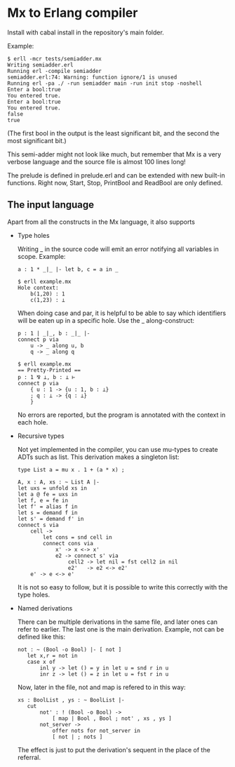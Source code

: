 Mx to Erlang compiler
=====================

Install with cabal install in the repository's main folder.

Example:

    $ erll -mcr tests/semiadder.mx
    Writing semiadder.erl
    Running erl -compile semiadder
    semiadder.erl:74: Warning: function ignore/1 is unused
    Running erl -pa ./ -run semiadder main -run init stop -noshell
    Enter a bool:true
    You entered true.
    Enter a bool:true
    You entered true.
    false
    true

(The first bool in the output is the least significant bit, and the second the
most significant bit.)

This semi-adder might not look like much, but remember that Mx is a very
verbose language and the source file is almost 100 lines long!

The prelude is defined in prelude.erl and can be extended with new built-in
functions. Right now, Start, Stop, PrintBool and ReadBool are only defined.

The input language
------------------

Apart from all the constructs in the Mx language, it also supports

  * Type holes

    Writing _ in the source code will emit an error notifying all variables
    in scope. Example:

        a : 1 * _|_ |- let b, c = a in _

        $ erll example.mx
        Hole context:
            b(1,20) : 1
            c(1,23) : ⊥

    When doing case and par, it is helpful to be able to say which identifiers
    will be eaten up in a specific hole. Use the _ along-construct:

        p : 1 | _|_, b : _|_ |-
        connect p via
            u -> _ along u, b
            q -> _ along q

        $ erll example.mx
        == Pretty-Printed ==
        p : 1 ⅋ ⊥, b : ⊥ ⊢
        connect p via
            { u : 1 -> {u : 1, b : ⊥}
            ; q : ⊥ -> {q : ⊥}
            }

    No errors are reported, but the program is annotated with the context in
    each hole.

  * Recursive types

    Not yet implemented in the compiler, you can use mu-types to create ADTs
    such as list. This derivation makes a singleton list:

        type List a = mu x . 1 + (a * x) ;

        A, x : A, xs : ~ List A |-
        let uxs = unfold xs in
        let a @ fe = uxs in
        let f, e = fe in
        let f' = alias f in
        let s = demand f in
        let s' = demand f' in
        connect s via
            cell ->
                let cons = snd cell in
                connect cons via
                    x' -> x <-> x'
                    e2 -> connect s' via
                        cell2 -> let nil = fst cell2 in nil
                        e2'   -> e2 <-> e2'
            e' -> e <-> e'

    It is not so easy to follow, but it is possible to write this correctly
    with the type holes.

  * Named derivations

    There can be multiple derivations in the same file, and later ones can
    refer to earlier.  The last one is the main derivation.
    Example, not can be defined like this:

        not : ~ (Bool -o Bool) |- [ not ]
           let x,r = not in
           case x of
               inl y -> let () = y in let u = snd r in u
               inr z -> let () = z in let u = fst r in u

    Now, later in the file, not and map is refered to in this way:

        xs : BoolList , ys : ~ BoolList |-
           cut
               not' : ! (Bool -o Bool) ->
                   [ map | Bool , Bool ; not' , xs , ys ]
               not_server ->
                   offer nots for not_server in
                   [ not | ; nots ]

    The effect is just to put the derivation's sequent in the place of the
    referral.

